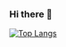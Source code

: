 ### Hi there 👋

[![Top Langs](https://github-readme-stats.vercel.app/api/top-langs/?username=MrStashley)](https://github.com/anuraghazra/github-readme-stats)

<!--
**MrStashley/MrStashley** is a ✨ _special_ ✨ repository because its `README.md` (this file) appears on your GitHub profile.

Here are some ideas to get you started:

- 🔭 I’m currently working on ...
- 🌱 I’m currently learning ...
- 👯 I’m looking to collaborate on ...
- 🤔 I’m looking for help with ...
- 💬 Ask me about ...
- 📫 How to reach me: ...
- 😄 Pronouns: ...
- ⚡ Fun fact: ...
-->
